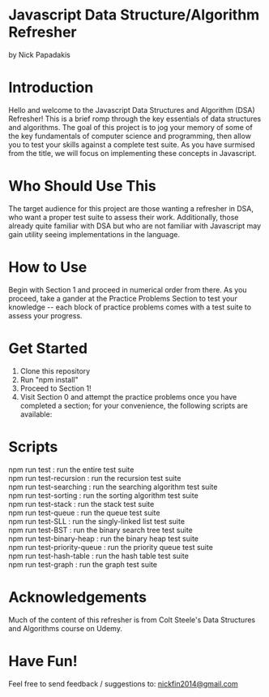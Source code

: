 # Javascript Data Structure/Algorithm Refresher
by Nick Papadakis
# Introduction
Hello and welcome to the Javascript Data Structures and Algorithm (DSA) Refresher! This is a brief romp through the key essentials of data structures and algorithms. The goal of this project is to jog your memory of some of the key fundamentals of computer science and programming, then allow you to test your skills against a complete test suite. As you have surmised from the title, we will focus on implementing these concepts in Javascript.

# Who Should Use This
The target audience for this project are those wanting a refresher in DSA, who want a proper test
suite to assess their work. Additionally, those already quite familiar with DSA but who are not
familiar with Javascript may gain utility seeing implementations in the language.
# How to Use
Begin with Section 1 and proceed in numerical order from there. As you proceed, take a gander at the Practice Problems Section to test your knowledge -- each block of practice problems comes with a test suite to assess your progress.

# Get Started
1. Clone this repository
2. Run "npm install"
3. Proceed to Section 1!
4. Visit Section 0 and attempt the practice problems once you have completed a section; for your convenience, the following scripts are available:

# Scripts
npm run test : run the entire test suite\
npm run test-recursion : run the recursion test suite\
npm run test-searching : run the searching algorithm test suite\
npm run test-sorting : run the sorting algorithm test suite\
npm run test-stack : run the stack test suite\
npm run test-queue : run the queue test suite\
npm run test-SLL : run the singly-linked list test suite\
npm run test-BST : run the binary search tree test suite\
npm run test-binary-heap : run the binary heap test suite\
npm run test-priority-queue : run the priority queue test suite\
npm run test-hash-table : run the hash table test suite\
npm run test-graph : run the graph test suite

# Acknowledgements
Much of the content of this refresher is from Colt Steele's Data Structures and Algorithms course on Udemy.

# Have Fun!
Feel free to send feedback / suggestions to:
nickfin2014@gmail.com


